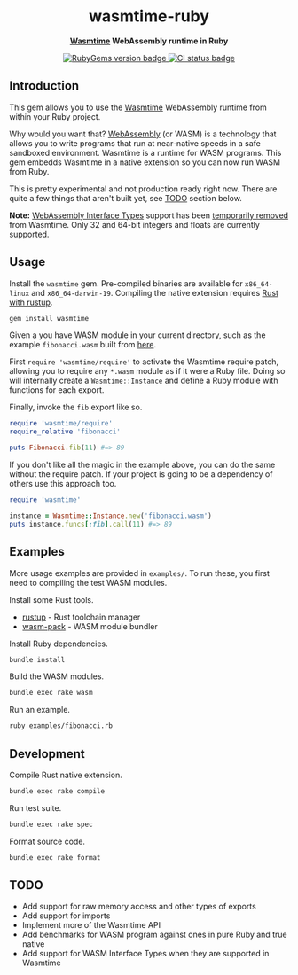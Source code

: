 <div align="center">
  <h1>wasmtime-ruby</h1>
  <p>
    <strong>
      <a href="https://github.com/bytecodealliance/wasmtime">Wasmtime</a> WebAssembly runtime in Ruby
    </strong>
  </p>
  <p>
    <a href="https://rubygems.org/gems/wasmtime">
      <img src="https://img.shields.io/gem/v/wasmtime" alt="RubyGems version badge" />
    </a>
    <a href="https://github.com/dtcristo/wasmtime-ruby/actions?query=workflow%3ACI">
      <img src="https://img.shields.io/github/workflow/status/dtcristo/wasmtime-ruby/CI" alt="CI status badge" />
    </a>
  </p>
</div>

## Introduction

This gem allows you to use the [Wasmtime](https://wasmtime.dev/) WebAssembly
runtime from within your Ruby project.

Why would you want that? [WebAssembly](https://webassembly.org/) (or WASM) is a
technology that allows you to write programs that run at near-native speeds in a
safe sandboxed environment. Wasmtime is a runtime for WASM programs. This gem
embedds Wasmtime in a native extension so you can now run WASM from Ruby.

This is pretty experimental and not production ready right now. There are quite
a few things that aren't built yet, see [TODO](#todo) section below.

**Note:** [WebAssembly Interface Types](https://github.com/WebAssembly/interface-types/blob/master/proposals/interface-types/Explainer.md)
support has been [temporarily removed](https://github.com/bytecodealliance/wasmtime/pull/1292)
from Wasmtime. Only 32 and 64-bit integers and floats are currently supported.

## Usage

Install the `wasmtime` gem. Pre-compiled binaries are available for
`x86_64-linux` and `x86_64-darwin-19`. Compiling the native extension requires
[Rust with rustup](https://rustup.rs/).

```sh
gem install wasmtime
```

Given a you have WASM module in your current directory, such as the example
`fibonacci.wasm` built from [here](https://github.com/dtcristo/wasmtime-ruby/tree/master/wasm/fibonacci).

First `require 'wasmtime/require'` to activate the Wasmtime require patch,
allowing you to require any `*.wasm` module as if it were a Ruby file. Doing so
will internally create a `Wasmtime::Instance` and define a Ruby module with
functions for each export.

Finally, invoke the `fib` export like so.

```rb
require 'wasmtime/require'
require_relative 'fibonacci'

puts Fibonacci.fib(11) #=> 89
```

If you don't like all the magic in the example above, you can do the same
without the require patch. If your project is going to be a dependency of others
use this approach too.

```rb
require 'wasmtime'

instance = Wasmtime::Instance.new('fibonacci.wasm')
puts instance.funcs[:fib].call(11) #=> 89
```

## Examples

More usage examples are provided in `examples/`. To run these, you first need to
compiling the test WASM modules.

Install some Rust tools.

- [rustup](https://rustup.rs/) - Rust toolchain manager
- [wasm-pack](https://rustwasm.github.io/wasm-pack/installer/) - WASM module bundler

Install Ruby dependencies.

```sh
bundle install
```

Build the WASM modules.

```sh
bundle exec rake wasm
```

Run an example.

```sh
ruby examples/fibonacci.rb
```

## Development

Compile Rust native extension.

```sh
bundle exec rake compile
```

Run test suite.

```sh
bundle exec rake spec
```

Format source code.

```sh
bundle exec rake format
```

## TODO

- Add support for raw memory access and other types of exports
- Add support for imports
- Implement more of the Wasmtime API
- Add benchmarks for WASM program against ones in pure Ruby and true native
- Add support for WASM Interface Types when they are supported in Wasmtime
